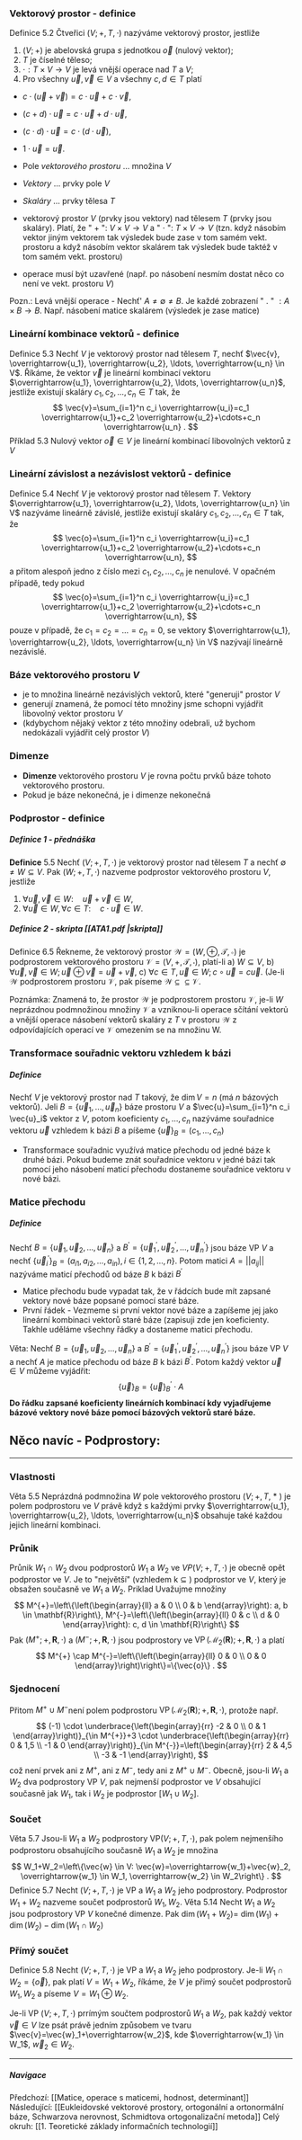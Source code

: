 ### Vektorový prostor - definice
Definice $5.2$
Čtveřici $(V ;+, T, \cdot)$ nazýváme vektorový prostor, jestliže
1. $(V ;+)$ je abelovská grupa $s$ jednotkou $\vec{o}$ (nulový vektor);
2. $T$ je číselné těleso;
3. $\cdot : T \times V \rightarrow V$ je levá vnější operace nad $T$ a $V$;
4. Pro všechny $\vec{u}, \vec{v} \in V$ a všechny $c, d \in T$ platí
- $c \cdot(\vec{u}+\vec{v})=c \cdot \vec{u}+c \cdot \vec{v}$,
- $(c+d) \cdot \vec{u}=c \cdot \vec{u}+d \cdot \vec{u}$,
- $(c \cdot d) \cdot \vec{u}=c \cdot(d \cdot \vec{u})$,
- $1 \cdot \vec{u}=\vec{u}$.
- Pole *vektorového prostoru* ... množina $V$
- *Vektory* ... prvky pole $V$
- *Skaláry* ... prvky tělesa $T$

- vektorový prostor $V$ (prvky jsou vektory) nad tělesem $T$ (prvky jsou skaláry). Platí, že " + ": $V \times V \rightarrow V$ a " $\cdot$ ": $T \times V \rightarrow V$ (tzn. když násobím vektor jiným vektorem tak výsledek bude zase v tom samém vekt. prostoru a když násobím vektor skalárem tak výsledek bude taktéž v tom samém vekt. prostoru)
- operace musí být uzavřené (např. po násobení nesmím dostat něco co není ve vekt. prostoru $V$)

Pozn.: Levá vnější operace - Nechť' $A \neq \emptyset \neq B$. Je každé zobrazení " . " $: A \times B \rightarrow B$. Např. násobení matice skalárem (výsledek je zase matice)

### Lineární kombinace vektorů -  definice
Definice $5.3$
Nechť $V$ je vektorový prostor nad tělesem $T$, nechť $\vec{v}, \overrightarrow{u_1}, \overrightarrow{u_2}, \ldots, \overrightarrow{u_n} \in V$. Říkáme, že vektor $\vec{v}$ je lineární kombinací vektoru $\overrightarrow{u_1}, \overrightarrow{u_2}, \ldots, \overrightarrow{u_n}$, jestliže existují skaláry $c_1, c_2, \ldots, c_n \in T$ tak, že
$$
\vec{v}=\sum_{i=1}^n c_i \overrightarrow{u_i}=c_1 \overrightarrow{u_1}+c_2 \overrightarrow{u_2}+\cdots+c_n \overrightarrow{u_n} .
$$
Příklad $5.3$
Nulový vektor $\vec{o} \in V$ je lineární kombinací libovolných vektorů z $V$

### Lineární závislost a nezávislost vektorů - definice
Definice $5.4$
Nechť $V$ je vektorový prostor nad tělesem $T$. Vektory $\overrightarrow{u_1}, \overrightarrow{u_2}, \ldots, \overrightarrow{u_n} \in V$ nazýváme lineárně závislé, jestliže existují skaláry $c_1, c_2, \ldots, c_n \in T$ tak, že
$$
\vec{o}=\sum_{i=1}^n c_i \overrightarrow{u_i}=c_1 \overrightarrow{u_1}+c_2 \overrightarrow{u_2}+\cdots+c_n \overrightarrow{u_n},
$$
a přitom alespoň jedno $\mathrm{z}$ číslo mezi $c_1, c_2, \ldots, c_n$ je nenulové.
V opačném případě, tedy pokud
$$
\vec{o}=\sum_{i=1}^n c_i \overrightarrow{u_i}=c_1 \overrightarrow{u_1}+c_2 \overrightarrow{u_2}+\cdots+c_n \overrightarrow{u_n},
$$
pouze v případě, že $c_1=c_2=\ldots=c_n=0$, se vektory $\overrightarrow{u_1}, \overrightarrow{u_2}, \ldots, \overrightarrow{u_n} \in V$ nazývají lineárně nezávislé.

### Báze vektorového prostoru $V$
- je to množina lineárně nezávislých vektorů, které "generuji" prostor $V$
- generují znamená, že pomocí této množiny jsme schopni vyjádřit libovolný vektor prostoru $V$
- (kdybychom nějaký vektor z této množiny odebrali, už bychom nedokázali vyjádřit celý prostor $V$)

### Dimenze
 - **Dimenze** vektorového prostoru $V$ je rovna počtu prvků báze tohoto vektorového prostoru. 
 - Pokud je báze nekonečná, je i dimenze nekonečná

### Podprostor - definice

##### Definice 1 - přednáška
**Definice** $5.5$
Nechť $(V ;+, T, \cdot)$ je vektorový prostor nad tělesem $T$ a nechť $\emptyset \neq W \subseteq V$. Pak $(W ;+, T, \cdot)$ nazveme podprostor vektorového prostoru $V$, jestliže
1. $\forall \vec{u}, \vec{v} \in W: \quad \vec{u}+\vec{v} \in W$,
2. $\forall \vec{u} \in W, \forall c \in T: \quad c \cdot \vec{u} \in W$.

##### **Definice** 2 - skripta [[ATA1.pdf |skripta]]
Definice 6.5 Řekneme, že vektorový prostor $\mathcal{W}=(W, \oplus, \mathcal{T}, \circ)$ je podprostorem vektorového prostoru $\mathcal{V}=(V,+, \mathcal{T}, \cdot)$, platí-li
a) $W \subseteq V$,
b) $\forall \vec{u}, \vec{v} \in W ; \vec{u} \oplus \vec{v}=\vec{u}+\vec{v}$,
c) $\forall c \in T, \vec{u} \in W ; c \circ \vec{u}=c \vec{u}$.
(Je-li $\mathcal{W}$ podprostorem prostoru $\mathcal{V}$, pak píseme $\mathcal{W} \subseteq \subseteq \mathcal{V}$.

Poznámka: Znamená to, že prostor $\mathcal{W}$ je podprostorem prostoru $\mathcal{V}$, je-li $W$ neprázdnou podmnožinou množiny $\mathcal{V}$ a vzniknou-li operace sčítání vektorủ a vnější operace násobení vektorů skaláry z $T$ v prostoru $\mathcal{W}$ z odpovídajících operací ve $\mathcal{V}$ omezením se na množinu W.


### Transformace souřadnic vektoru vzhledem k bázi
##### Definice
Nechť $V$ je vektorový prostor nad $T$ takový, že $\operatorname{dim} V=n$ (má $n$ bázových vektorů). Jeli $B=\left\{\vec{u}_1, \ldots, \vec{u}_n\right\}$ báze prostoru $V$ a $\vec{u}=\sum_{i=1}^n c_i \vec{u}_i$ vektor z $V$, potom koeficienty $c_1, \ldots, c_n$ nazýváme souřadnice vektoru $\vec{u}$ vzhledem k bázi $B$ a píšeme $\{\vec{u}\}_B=\left(c_1, \ldots, c_n\right)$

- Transformace souřadnic využívá matice přechodu od jedné báze k druhé bázi. Pokud budeme znát souřadnice vektoru v jedné bázi tak pomocí jeho násobení maticí přechodu dostaneme souřadnice vektoru v nové bázi.

### Matice přechodu
##### Definice
Nechť $B=\left\{\vec{u}_1, \vec{u}_2, \ldots, \vec{u}_n\right\}$ a $B^{\prime}=\left\{\vec{u}_1^{\prime}, \vec{u}_2^{\prime}, \ldots, \vec{u}_n^{\prime}\right\}$ jsou báze VP $V$ a nechť $\left\{\vec{u}_i^{\prime}\right\}_B=\left(a_{i 1}, a_{i 2}, \ldots, a_{i n}\right), i \in\{1,2, \ldots, n\}$. Potom matici $A= ||a_{i j}||$ nazýváme maticí přechodů od báze $B$ k bázi $B^{\prime}$

- Matice přechodu bude vypadat tak, že v řádcích bude mít zapsané vektory nové báze popsané pomocí staré báze.
- První řádek - Vezmeme si první vektor nové báze a zapíšeme jej jako lineární kombinaci vektorů staré báze (zapisuji zde jen koeficienty. Takhle uděláme všechny řádky a dostaneme matici přechodu.

Věta:
Nechť $B=\left\{\vec{u}_1, \vec{u}_2, \ldots, \vec{u}_n\right\}$ a $B^{\prime}=\left\{\vec{u}_1^{\prime}, \vec{u}_2^{\prime}, \ldots, \vec{u}_n^{\prime}\right\}$ jsou báze VP $V$ a nechť $A$ je matice přechodu od báze $B$ k bázi $B^{\prime}$. Potom každý vektor $\vec{u} \in V$ můžeme vyjádřit:
$$
\{\vec{u}\}_B=\{\vec{u}\}_B^{\prime} \cdot A
$$
**Do řádku zapsané koeficienty lineárních kombinací kdy vyjadřujeme bázové vektory nové báze pomocí bázových vektorů staré báze.**


## Něco navíc - Podprostory:
--- 
### Vlastnosti
Věta 5.5
Neprázdná podmnožina $W$ pole vektorového prostoru $(V ;+, T$, * ) je polem podprostoru ve $V$ právĕ když s každými prvky $\overrightarrow{u_1}, \overrightarrow{u_2}, \ldots, \overrightarrow{u_n}$ obsahuje také každou jejich lineární kombinaci.

### Průnik
Průnik $W_1 \cap W_2$ dvou podprostorů $W_1$ a $W_2$ ve $V P(V ;+, T, \cdot)$ je obecně opět podprostor ve $V$. Je to "největší" (vzhledem k $\subseteq$ ) podprostor ve $V$, který je obsažen současnĕ ve $W_1$ a $W_2$.
Priklad
Uvažujme množiny
$$
M^{+}=\left\{\left(\begin{array}{ll}
a & 0 \\
0 & b
\end{array}\right): a, b \in \mathbf{R}\right\}, M^{-}=\left\{\left(\begin{array}{ll}
0 & c \\
d & 0
\end{array}\right): c, d \in \mathbf{R}\right\}
$$
Pak $\left(M^{+} ;+, \mathbf{R}, \cdot\right)$ a $\left(M^{-} ;+, \mathbf{R}, \cdot\right)$ jsou podprostory ve $\operatorname{VP}\left(\mathcal{M}_2(\mathbf{R}) ;+, \mathbf{R}, \cdot\right)$ a platí
$$
M^{+} \cap M^{-}=\left\{\left(\begin{array}{ll}
0 & 0 \\
0 & 0
\end{array}\right)\right\}=\{\vec{o}\} .
$$

### Sjednocení
Pr̆itom $M^{+} \cup M^{-}$není polem podprostoru $\operatorname{VP}\left(\mathcal{M}_2(\mathbf{R}) ;+, \mathbf{R}, \cdot\right)$, protože např.
$$
(-1) \cdot \underbrace{\left(\begin{array}{rr}
-2 & 0 \\
0 & 1
\end{array}\right)}_{\in M^{+}}+3 \cdot \underbrace{\left(\begin{array}{rr}
0 & 1,5 \\
-1 & 0
\end{array}\right)}_{\in M^{-}}=\left(\begin{array}{rr}
2 & 4,5 \\
-3 & -1
\end{array}\right),
$$
což není prvek ani z $M^{+}$, ani z $M^{-}$, tedy ani z $M^{+} \cup M^{-}$.
Obecně, jsou-li $W_1$ a $W_2$ dva podprostory VP $V$, pak nejmenší podprostor ve $V$ obsahující současnẽ jak $W_1$, tak i $W_2$ je podprostor $\left[W_1 \cup W_2\right]$.
### Součet
Vĕta $5.7$
Jsou-li $W_1$ a $W_2$ podprostory $\mathrm{VP}(V ;+, T, \cdot)$, pak polem nejmenšího podprostoru obsahujícího současně $W_1$ a $W_2$ je množina
$$
W_1+W_2=\left\{\vec{w} \in V: \vec{w}=\overrightarrow{w_1}+\vec{w}_2, \overrightarrow{w_1} \in W_1, \overrightarrow{w_2} \in W_2\right\} .
$$
Definice $5.7$
Necht $(V ;+, T, \cdot)$ je VP a $W_1$ a $W_2$ jeho podprostory. Podprostor $W_1+W_2$ nazveme součet podprostorů $W_1, W_2$.
Věta $5.14$
Necht $W_1$ a $W_2$ jsou podprostory VP $V$ konečné dimenze. Pak $\operatorname{dim}\left(W_1+W_2\right)=$ $\operatorname{dim}\left(W_1\right)+\operatorname{dim}\left(W_2\right)-\operatorname{dim}\left(W_1 \cap W_2\right)$

### Přímý součet
Definice $5.8$
Necht $(V ;+, T, \cdot)$ je VP a $W_1$ a $W_2$ jeho podprostory. Je-li $W_1 \cap W_2=\{\vec{o}\}$, pak platí $V=W_1+W_2$, říkáme, že $V$ je přimý součet podprostorů $W_1, W_2$ a píseme $V=W_1 \oplus W_2$.

Je-li VP $(V ;+, T, \cdot)$ prrímým součtem podprostorů $W_1$ a $W_2$, pak každý vektor $\vec{v} \in V$ lze psát právě jedním způsobem ve tvaru $\vec{v}=\vec{w}_1+\overrightarrow{w_2}$, kde $\overrightarrow{w_1} \in W_1$, $\vec{w}_2 \in W_2$.

---

##### Navigace
Předchozí:  [[Matice, operace s maticemi, hodnost, determinant]]
Následující: [[Eukleidovské vektorové prostory, ortogonální a ortonormální báze, Schwarzova nerovnost, Schmidtova ortogonalizační metoda]]
Celý okruh: [[1. Teoretické základy informačních technologií]]